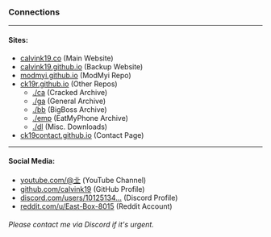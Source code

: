 ### Connections
***
#### Sites:
- [calvink19.co](http://calvink19.co) (Main Website)
- [calvink19.github.io](http://calvink19.github.io) (Backup Website)
- [modmyi.github.io](https://modmyi.github.io) (ModMyi Repo)
- [ck19r.github.io](http://ck19r.github.io) (Other Repos)
    - [./ca](http://ck19r.github.io/ca) (Cracked Archive)
    - [./ga](http://ck19r.github.io/ga) (General Archive)
    - [./bb](http://ck19r.github.io/bb) (BigBoss Archive)
    - [./emp](http://ck19r.github.io/emp) (EatMyPhone Archive)
    - [./dl](http://ck19r.github.io/dl) (Misc. Downloads)
- [ck19contact.github.io](https://ck19contact.github.io) (Contact Page)

***
#### Social Media:
- [youtube.com/@㐀](http://youtube.com/@%E3%90%80) (YouTube Channel)
- [github.com/calvink19](https://github.com/calvink19) (GitHub Profile)
- [discord.com/users/10125134...](https://discord.com/users/1012513412594536528) (Discord Profile)
- [reddit.com/u/East-Box-8015](https://reddit.com/u/East-Box-8015) (Reddit Account)
###### Please contact me via Discord if it's urgent.
